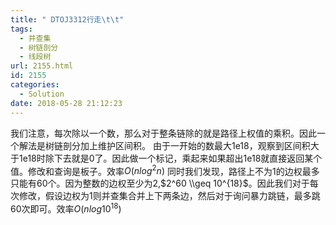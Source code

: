 ```yaml
---
title: " DTOJ3312行走\t\t"
tags:
  - 并查集
  - 树链剖分
  - 线段树
url: 2155.html
id: 2155
categories:
  - Solution
date: 2018-05-28 21:12:23
---
```


我们注意，每次除以一个数，那么对于整条链除的就是路径上权值的乘积。因此一个解法是树链剖分加上维护区间积。 由于一开始的数最大1e18，观察到区间积大于1e18时除下去就是0了。因此做一个标记，乘起来如果超出1e18就直接返回某个值。修改和查询是板子。效率$O(n log^2 n)$ 同时我们发现，路径上不为$1$的边权最多只能有$60$个。因为整数的边权至少为2,$2^60 \\geq 10^{18}$。因此我们对于每次修改，假设边权为1则并查集合并上下两条边，然后对于询问暴力跳链，最多跳60次即可。效率$O(n log 10^{18})$